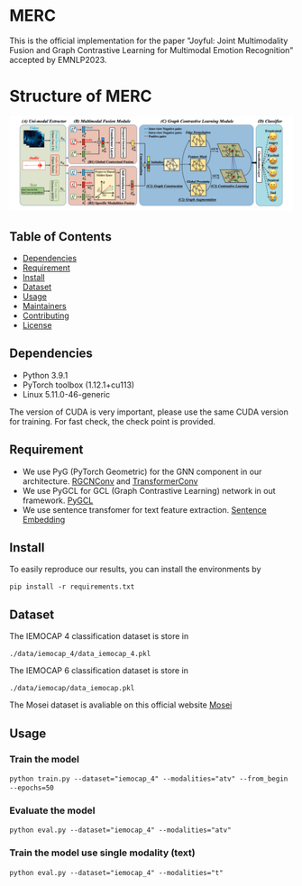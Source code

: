 # MERC
This is the official implementation for the paper "Joyful: Joint Multimodality Fusion and Graph Contrastive Learning for Multimodal Emotion Recognition" accepted by EMNLP2023.

# Structure of MERC
![image](structure.png)

## Table of Contents

- [Dependencies](#security)
- [Requirement](#background)
- [Install](#install)
- [Dataset](#dataset)
- [Usage](#usage)
- [Maintainers](#maintainers)
- [Contributing](#contributing)
- [License](#license)

## Dependencies

- Python 3.9.1
- PyTorch toolbox (1.12.1+cu113)
- Linux 5.11.0-46-generic

The version of CUDA is very important, please use the same CUDA version for training. For fast check, the check point is provided.

## Requirement
- We use PyG (PyTorch Geometric) for the GNN component in our architecture. [RGCNConv](https://pytorch-geometric.readthedocs.io/en/latest/modules/nn.html#torch_geometric.nn.conv.RGCNConv) and [TransformerConv](https://pytorch-geometric.readthedocs.io/en/latest/modules/nn.html#torch_geometric.nn.conv.TransformerConv)
- We use PyGCL for GCL (Graph Contrastive Learning) network in out framework. [PyGCL](https://github.com/PyGCL/PyGCL)
- We use sentence transfomer for text feature extraction. [Sentence Embedding](https://huggingface.co/sentence-transformers/paraphrase-distilroberta-base-v1)


## Install
To easily reproduce our results, you can install the environments by
```
pip install -r requirements.txt
```


## Dataset

The IEMOCAP 4 classification dataset is store in
```
./data/iemocap_4/data_iemocap_4.pkl
```

The IEMOCAP 6 classification dataset is store in
```
./data/iemocap/data_iemocap.pkl
```

The Mosei dataset is avaliable on this official website
[Mosei](http://multicomp.cs.cmu.edu/resources/cmu-mosei-dataset/) 


## Usage

### Train the model

```
python train.py --dataset="iemocap_4" --modalities="atv" --from_begin --epochs=50
```

### Evaluate the model

```
python eval.py --dataset="iemocap_4" --modalities="atv"
```

### Train the model use single modality (text)

```
python eval.py --dataset="iemocap_4" --modalities="t"
```










